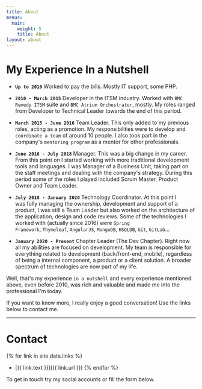 ```yaml
---
title: About
menus:
  main:
    weight: 5
    title: About
layout: about
---
```


# My Experience In a Nutshell

- **`Up to 2010`** Worked to pay the bills. Mostly IT support, some PHP.

- **`2010 - March 2015`** Developer in the ITSM industry. Worked with `BMC Remedy ITSM` suite and `BMC Atrium Orchestrator`, mostly. My roles ranged from Developer to Technical Leader towards the end of this period.

- **`March 2015 - June 2016`** Team Leader. This only added to my previous roles, acting as a promotion. My responsibilities were to develop and `coordinate a team` of around 10 people. I also took part in the company's `mentoring program` as a mentor for other professionals. 

- **`June 2016 - July 2018`** Manager. This was a big change in my career. From this point on I started working with more traditional development tools and languages. I was Manager of a Business Unit, taking part on the staff meetings and dealing with the company's strategy. During this period some of the roles I played included Scrum Master, Product Owner and Team Leader.

- **`July 2018 - January 2020`** Technology Coordinator. At this point I was fully managing the ownership, development and support of a product, I was still a Team Leader but also worked on the architecture of the application, design and code reviews. Some of the technologies I worked with (actually since 2016) were `Spring Framework`, `Thymeleaf`, `AngularJS`, `MongoDB`, `HSQLDB`, `Git`, `GitLab`...

- **`January 2020 - Present`** Chapter Leader (The Dev Chapter). Right now all my abilities are focused on development. My team is responsible for everything related to development (back/front-end, mobile), regardless of being a internal component, a product or a client solution. A broader spectrum of technologies are now part of my life.

Well, that's my experience `in a nutshell` and every experience mentioned above, even before 2010, was rich and valuable and made me into the professional I'm today.

If you want to know more, I really enjoy a good conversation! Use the links below to contact me.

---

# Contact

{% for link in site.data.links %} 
- [{{ link.text }}]({{ link.url }}) {% endfor %}

To get in touch try my social accounts or fill the form below.
